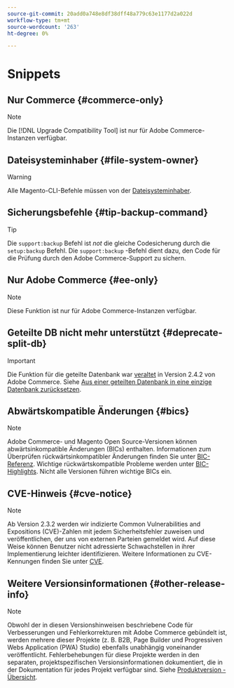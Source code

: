 ```yaml
---
source-git-commit: 20add0a748e8df38dff48a779c63e1177d2a022d
workflow-type: tm+mt
source-wordcount: '263'
ht-degree: 0%

---
```

# Snippets

## Nur Commerce {#commerce-only}

>[!NOTE]
>
>Die [!DNL Upgrade Compatibility Tool] ist nur für Adobe Commerce-Instanzen verfügbar.

<!-- Configuration guide snippets -->

## Dateisysteminhaber {#file-system-owner}

>[!WARNING]
>
>Alle Magento-CLI-Befehle müssen von der [Dateisysteminhaber](/help/configuration/cli/config-cli.md#prerequisites).

## Sicherungsbefehle {#tip-backup-command}

>[!TIP]
>
>Die `support:backup` Befehl ist _not_ die gleiche Codesicherung durch die `setup:backup` Befehl. Die `support:backup` -Befehl dient dazu, den Code für die Prüfung durch den Adobe Commerce-Support zu sichern.

## Nur Adobe Commerce {#ee-only}

>[!NOTE]
>
>Diese Funktion ist nur für Adobe Commerce-Instanzen verfügbar.

## Geteilte DB nicht mehr unterstützt {#deprecate-split-db}

>[!IMPORTANT]
>
>Die Funktion für die geteilte Datenbank war [veraltet](https://community.magento.com/t5/Magento-DevBlog/Deprecation-of-Split-Database-in-Magento-Commerce/ba-p/465187?_ga=2.128934671.2024864496.1657558157-1596100530.1657558157) in Version 2.4.2 von Adobe Commerce. Siehe [Aus einer geteilten Datenbank in eine einzige Datenbank zurücksetzen](/help/configuration/storage/revert-split-database.md).

<!-- End of Configuration guide snippets -->

## Abwärtskompatible Änderungen {#bics}

>[!NOTE]
>
>Adobe Commerce- und Magento Open Source-Versionen können abwärtsinkompatible Änderungen (BICs) enthalten. Informationen zum Überprüfen rückwärtsinkompatibler Änderungen finden Sie unter [BIC-Referenz](https://developer.adobe.com/commerce/php/development/backward-incompatible-changes/reference/). Wichtige rückwärtskompatible Probleme werden unter [BIC-Highlights](https://developer.adobe.com/commerce/php/development/backward-incompatible-changes/highlights/). Nicht alle Versionen führen wichtige BICs ein.

## CVE-Hinweis {#cve-notice}

>[!NOTE]
>
>Ab Version 2.3.2 werden wir indizierte Common Vulnerabilities and Expositions (CVE)-Zahlen mit jedem Sicherheitsfehler zuweisen und veröffentlichen, der uns von externen Parteien gemeldet wird. Auf diese Weise können Benutzer nicht adressierte Schwachstellen in ihrer Implementierung leichter identifizieren. Weitere Informationen zu CVE-Kennungen finden Sie unter [CVE](https://cve.mitre.org/).

## Weitere Versionsinformationen {#other-release-info}

>[!NOTE]
>
>Obwohl der in diesen Versionshinweisen beschriebene Code für Verbesserungen und Fehlerkorrekturen mit Adobe Commerce gebündelt ist, werden mehrere dieser Projekte (z. B. B2B, Page Builder und Progressiven Webs Application (PWA) Studio) ebenfalls unabhängig voneinander veröffentlicht. Fehlerbehebungen für diese Projekte werden in den separaten, projektspezifischen Versionsinformationen dokumentiert, die in der Dokumentation für jedes Projekt verfügbar sind. Siehe [Produktversion - Übersicht](/help/release/release-notes/overview.md).
